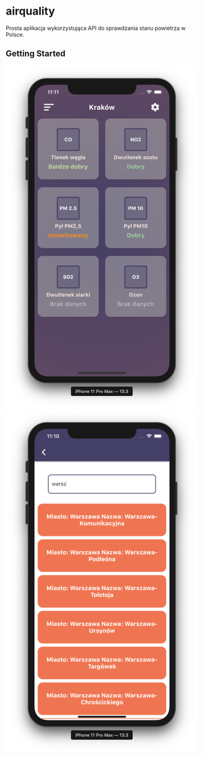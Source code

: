 # airquality

Prosta aplikacja wykorzystująca API do sprawdzania stanu powietrza w Polsce.

## Getting Started

![Alt text](https://raw.githubusercontent.com/fipooo/airquality/master/assets/mainScreen.png "Ekran główny")
![Alt text](https://raw.githubusercontent.com/fipooo/airquality/master/assets/search.png "Wyszukiwanie")
